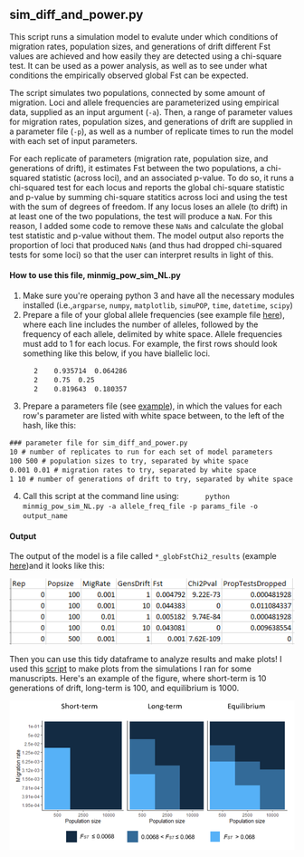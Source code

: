 ## sim_diff_and_power.py

This script runs a simulation model to evalute under which conditions of migration rates, population sizes, and generations of drift different Fst values are achieved and how easily they are detected using a chi-square test. It can be used as a power analysis, as well as to see under what conditions the empirically observed global Fst can be expected.

The script simulates two populations, connected by some amount of migration. Loci and allele frequencies are parameterized using empirical data, supplied as an input argument (``-a``). Then, a range of parameter values for migration rates, population sizes, and generations of drift are supplied in a parameter file (``-p``), as well as a number of replicate times to run the model with each set of input parameters. 

For each replicate of parameters (migration rate, population size, and generations of drift), it estimates Fst between the two populations, a  chi-squared statistic (across loci), and an associated p-value. To do so, it runs a chi-squared test for each locus and reports the global chi-square statistic and p-value by summing chi-square statitics across loci and using the test with the sum of degrees of freedom. If any locus loses an allele (to drift) in at least one of the two populations, the test will produce a ``NaN``. For this reason, I added some code to remove these ``NaNs`` and calculate the global test statistic and p-value without them. The model output also reports the proportion of loci that produced ``NaNs`` (and thus had dropped chi-squared tests for some loci) so that the user can interpret results in light of this.

#### How to use this file, minmig_pow_sim_NL.py
1. Make sure you're operaing python 3 and have all the necessary modules installed (i.e.,``argparse``, ``numpy``, ``matplotlib``, ``simuPOP``, ``time``, ``datetime``, ``scipy``)
2. Prepare a file of your global allele frequencies (see example file [here](https://github.com/nclowell/side_projects/blob/main/sim_diff_and_power/all_AFs_for_sp.txt)), where each line includes the number of alleles, followed by the frequency of each allele, delimited by white space. Allele frequencies must add to 1 for each locus. For example, the first rows should look something like this below, if you have biallelic loci. 

```
      2    0.935714  0.064286
      2    0.75  0.25
      2    0.819643  0.180357
```

3. Prepare a parameters file (see [example](https://github.com/nclowell/side_projects/blob/main/sim_diff_and_power/params.txt)), in which the values for each row's parameter are listed with white space between, to the left of the hash, like this:

```
### parameter file for sim_diff_and_power.py
10 # number of replicates to run for each set of model parameters
100 500 # population sizes to try, separated by white space
0.001 0.01 # migration rates to try, separated by white space
1 10 # number of generations of drift to try, separated by white space

```



4. Call this script at the command line using:
   ``      python minmig_pow_sim_NL.py -a allele_freq_file -p params_file -o output_name``
   
#### Output

The output of the model is a file called ``*_globFstChi2_results`` (example [here](https://github.com/nclowell/side_projects/blob/main/sim_diff_and_power/test_globFstChi2_results.txt))and it looks like this:

![sim_out](https://github.com/nclowell/side_projects/blob/main/sim_diff_and_power/sim_out.PNG?raw=true)

Then you can use this tidy dataframe to analyze results and make plots! I used this [script](https://github.com/nclowell/side_projects/blob/main/sim_diff_and_power/make_plot.R) to make plots from the simulations I ran for some manuscripts. Here's an example of the figure, where short-term is 10 generations of drift, long-term is 100, and equilibrium is 1000.

![img](https://github.com/nclowell/side_projects/blob/main/sim_diff_and_power/fst_tile_plots.PNG?raw=true)

